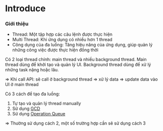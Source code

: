 # Introduce

### Giới thiệu

* Thread: Một tập hợp các câu lệnh được thực hiện
* Multi Thread: Khi ứng dụng có nhiều hơn 1 thread
* Công dụng của đa luồng: Tăng hiệu năng của ứng dụng, giúp quản lý những công việc được thực hiện đồng thời

Có 2 loại thread chính: main thread và nhiều background thread. Main thread dùng để khởi tạo và quản lý UI. Background thread dùng để xử lý những task nặng hoặc lâu.

⇒ Khi call API: sẽ call ở background thread ⇒ xử lý data ⇒ update data vào UI ở main thread

Có 3 cách để tạo đa luồng:

1. Tự tạo và quản lý thread manually
2. Sử dụng [GCD](gcd.md)
3. Sử dụng [Operation Queue](operation-queue.md)

⇒ Thường sử dụng cách 2, một số trường hợp cần sẽ sử dụng cách 3
